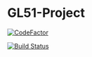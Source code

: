 # GL51-Project

[![CodeFactor](https://www.codefactor.io/repository/github/blomios/gl51-project/badge)](https://www.codefactor.io/repository/github/blomios/gl51-project)

[![Build Status](https://travis-ci.org/blomios/GL51-Project.svg?branch=master)](https://travis-ci.org/blomios/GL51-Project)
